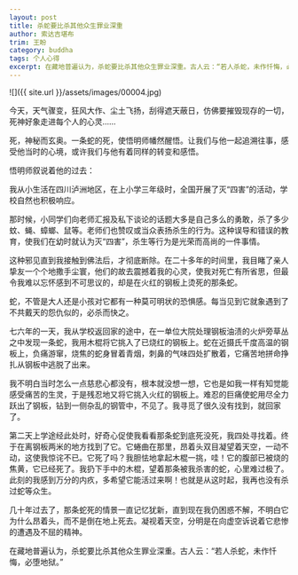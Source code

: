 ```yaml
---
layout: post
title: 杀蛇要比杀其他众生罪业深重
author: 索达吉堪布
trim: 王盼
category: buddha
tags: 个人心得
excerpt: 在藏地普遍认为，杀蛇要比杀其他众生罪业深重。古人云：“若人杀蛇，未作忏悔，必堕地狱。”
---
```


![]({{ site.url }}/assets/images/00004.jpg)

今天，天气骤变，狂风大作、尘土飞扬，刮得遮天蔽日，仿佛要摧毁现存的一切，死神好象走进每个人的心灵……

死，神秘而玄奥。一条蛇的死，使悟明师幡然醒悟。让我们与他一起追溯往事，感受他当时的心境，或许我们与他有着同样的转变和感悟。

悟明师叙说着他的过去：

我从小生活在四川泸洲地区，在上小学三年级时，全国开展了灭“四害”的活动，学校自然也积极响应。

那时候，小同学们向老师汇报及私下谈论的话题大多是自己多么的勇敢，杀了多少蚊、蝇、蟑螂、鼠等。老师们也赞叹或当众表扬杀生的行为。这种误导和错误的教育，使我们在幼时就认为灭“四害”，杀生等行为是光荣而高尚的一件事情。

这种邪见直到我接触到佛法后，才彻底断除。在二十多年的时间里，我目睹了亲人挚友一个个地撒手尘寰，他们的故去震撼着我的心灵，使我对死亡有所省思，但最令我难以忘怀感到不可思议的，却是在火红的钢板上烫死的那条蛇。

蛇，不管是大人还是小孩对它都有一种莫可明状的恐惧感。每当见到它就象遇到了不共戴天的怨仇似的，必杀而快之。

七六年的一天，我从学校返回家的途中，在一单位大院处理钢板油渍的火炉旁草丛之中发现一条蛇，我用木棍将它挑入了已烧红的钢板上。蛇在近摄氏千度高温的钢板上，负痛游窜，烧焦的蛇身冒着青烟，刺鼻的气味四处扩散着，它痛苦地拼命挣扎从钢板中逃脱了出来。

我不明白当时怎么一点慈悲心都没有，根本就没想一想，它也是如我一样有知觉能感受痛苦的生灵，于是残忍地又将它挑入火红的钢板上。难忍的巨痛使蛇用尽全力跃出了钢板，钻到一侧杂乱的钢管中，不见了。我寻觅了很久没有找到，就回家了。

第二天上学途经此处时，好奇心促使我看看那条蛇到底死没死，我四处寻找着。终于在离钢板两米的地方找到了它。它蜷曲在那里，昂着头双目凝望着天空，一动不动，这使我惊诧不已。它死了吗？我胆怯地拿起木棍一挑，哇！它的腹部已被烧的焦黄，它已经死了。我扔下手中的木棍，望着那条被我杀害的蛇，心里难过极了。此刻的我感到万分的内疚，多希望它能活过来啊！也就是从这时起，我再也没有杀过蛇等众生。

几十年过去了，那条蛇死的情景一直记忆犹新，直到现在我仍困惑不解，不明白它为什么昂着头，而不是倒在地上死去。凝视着天空，分明是在向虚空诉说着它悲惨的遭遇及不屈的精神。

在藏地普遍认为，杀蛇要比杀其他众生罪业深重。古人云：“若人杀蛇，未作忏悔，必堕地狱。”
